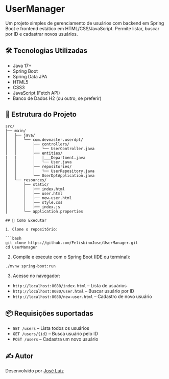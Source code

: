 # UserManager

Um projeto simples de gerenciamento de usuários com backend em Spring Boot e frontend estático em HTML/CSS/JavaScript. Permite listar, buscar por ID e cadastrar novos usuários.

## 🛠️ Tecnologias Utilizadas

- Java 17+
- Spring Boot
- Spring Data JPA
- HTML5
- CSS3
- JavaScript (Fetch API)
- Banco de Dados H2 (ou outro, se preferir)

## 📁 Estrutura do Projeto

````
src/
├── main/
│   ├── java/
│   │   └── com.devmaster.userdpt/
│   │       ├── controllers/
│   │       │   └── UserController.java
│   │       ├── entities/
|   |       |   |___Department.java
│   │       │   └── User.java
│   │       ├── repositories/
│   │       │   └── UserRepository.java
│   │       └── UserDptApplication.java
│   └── resources/
│       ├── static/
│       │   ├── index.html
│       │   ├── user.html
│       │   ├── new-user.html
│       │   ├── style.css
│       │   ├── index.js
│       └── application.properties

## 🚀 Como Executar

1. Clone o repositório:

```bash
git clone https://github.com/FelisbinoJose/UserManager.git
cd UserManager
````

2. Compile e execute com o Spring Boot (IDE ou terminal):

```bash
./mvnw spring-boot:run
```

3. Acesse no navegador:

- `http://localhost:8080/index.html` – Lista de usuários
- `http://localhost:8080/user.html` – Buscar usuário por ID
- `http://localhost:8080/new-user.html` – Cadastro de novo usuário

## 📦 Requisições suportadas

- `GET /users` – Lista todos os usuários
- `GET /users/{id}` – Busca usuário pelo ID
- `POST /users` – Cadastra um novo usuário

## ✍️ Autor

Desenvolvido por [José Luiz](https://github.com/FelisbinoJose)
